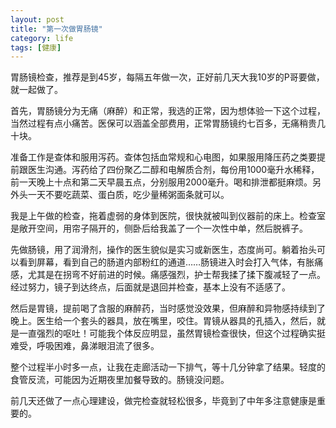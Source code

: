 ```yaml
---
layout: post
title: "第一次做胃肠镜"
category: life
tags: [健康]
---
```


胃肠镜检查，推荐是到45岁，每隔五年做一次，正好前几天大我10岁的P哥要做，就一起做了。

首先，胃肠镜分为无痛（麻醉）和正常，我选的正常，因为想体验一下这个过程，当然过程有点小痛苦。医保可以涵盖全部费用，正常胃肠镜约七百多，无痛稍贵几十块。

准备工作是查体和服用泻药。查体包括血常规和心电图，如果服用降压药之类要提前跟医生沟通。泻药给了四份聚乙二醇和电解质合剂，每份用1000毫升水稀释，前一天晚上十点和第二天早晨五点，分别服用2000毫升。喝和排泄都挺麻烦。另外头一天不要吃蔬菜、蛋白质，吃少量稀粥面条就可以。

我是上午做的检查，拖着虚弱的身体到医院，很快就被叫到仪器前的床上。检查室是敞开空间，用帘子隔开的，侧卧后给我盖了一个一次性中单，然后脱裤子。

先做肠镜，用了润滑剂，操作的医生貌似是实习或新医生，态度尚可。躺着抬头可以看到屏幕，看到自己的肠道内部粉红的通道……肠镜进入时会打入气体，有胀痛感，尤其是在拐弯不好前进的时候。痛感强烈，护士帮我揉了揉下腹减轻了一点。经过努力，镜子到达终点，后面就是退回并检查，基本上没有不适感了。

然后是胃镜，提前喝了含服的麻醉药，当时感觉没效果，但麻醉和异物感持续到了晚上。医生给一个套头的器具，放在嘴里，咬住。胃镜从器具的孔插入，然后，就是一直强烈的呕吐！可能我个体反应明显，虽然胃镜检查很快，但这个过程确实挺难受，呼吸困难，鼻涕眼泪流了很多。

整个过程半小时多一点，让我在走廊活动一下排气，等十几分钟拿了结果。轻度的食管反流，可能因为近期夜里加餐导致的。肠镜没问题。

前几天还做了一点心理建设，做完检查就轻松很多，毕竟到了中年多注意健康是重要的。
